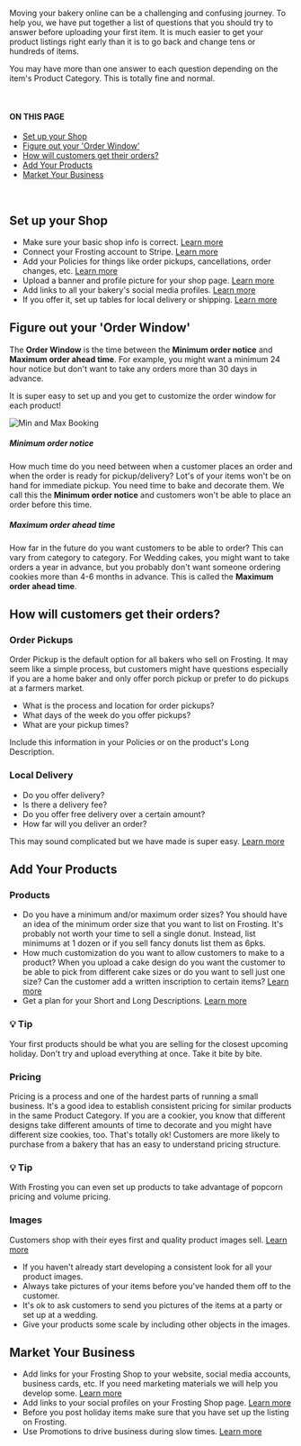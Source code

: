 Moving your bakery online can be a challenging and confusing journey. To help you, we have put together a list of questions that you should try to answer before uploading your first item. It is much easier to get your product listings right early than it is to go back and change tens or hundreds of items.

You may have more than one answer to each question depending on the item's Product Category. This is totally fine and normal.

<br>
<section class="index-list">
  <h4>ON THIS PAGE</h4>

- [Set up your Shop](#set-up-your-shop)
- [Figure out your 'Order Window'](#figure-out-your-order-window)
- [How will customers get their orders?](#how-will-customers-get-their-orders)
- [Add Your Products](#add-your-products)
- [Market Your Business](#market-your-business)

</section>
<br>  

## Set up your Shop

- Make sure your basic shop info is correct. [Learn more](https://frosting.helpscoutdocs.com/article/184-bakery-shop-information)
- Connect your Frosting account to Stripe. [Learn more](https://frosting.helpscoutdocs.com/article/137-how-do-i-connect-my-frosting-account-to-stripe)
- Add your Policies for things like order pickups, cancellations, order changes, etc. [Learn more](https://frosting.helpscoutdocs.com/article/187-shop-polices)
- Upload a banner and profile picture for your shop page. [Learn more](https://frosting.helpscoutdocs.com/article/180-shop-banners-profile-pictures)
- Add links to all your bakery's social media profiles. [Learn more](https://frosting.helpscoutdocs.com/article/185-add-links-to-your-social-media-profiles)
- If you offer it, set up tables for local delivery or shipping. [Learn more](https://frosting.helpscoutdocs.com/article/186-about-pickup-delivery-and-shipping)

## Figure out your 'Order Window'

The **Order Window** is the time between the **Minimum order notice** and **Maximum order ahead time**.  For example, you might want a minimum 24 hour notice but don't want to take any orders more than 30 days in advance.

It is super easy to set up and you get to customize the order window for each product!

![Min and Max Booking](https://ddxp4ty7t79c7.cloudfront.net/Help%20Scout%20Screenshots/Shop%20Manager/Products/SM%20-%20Products%20-%20Add%20Product%20-%20Item%20Specifics%20-%20Booking%20-%20Min%20and%20Max.png)

##### Minimum order notice

How much time do you need between when a customer places an order and when the order is ready for pickup/delivery? Lot's of your items won't be on hand for immediate pickup. You need time to bake and decorate them. We call this the **Minimum order notice** and customers won't be able to place an order before this time.

##### Maximum order ahead time

How far in the future do you want customers to be able to order? This can vary from category to category. For Wedding cakes, you might want to take orders a year in advance, but you probably don't want someone ordering cookies more than 4-6 months in advance.  This is called the **Maximum order ahead time**.

## How will customers get their orders?

### Order Pickups <!-- omit in toc -->

Order Pickup is the default option for all bakers who sell on Frosting.  It may seem like a simple process, but customers might have questions especially if you are a home baker and only offer porch pickup or prefer to do pickups at a farmers market.

- What is the process and location for order pickups?
- What days of the week do you offer pickups?
- What are your pickup times?

Include this information in your Policies or on the product's Long Description.

### Local Delivery <!-- omit in toc -->

- Do you offer delivery?
- Is there a delivery fee?
- Do you offer free delivery over a certain amount?
- How far will you deliver an order?

This may sound complicated but we have made is super easy. [Learn more](https://frosting.helpscoutdocs.com/article/186-about-pickup-delivery-and-shipping)

## Add Your Products

### Products <!-- omit in toc -->

- Do you have a minimum and/or maximum order sizes? You should have an idea of the minimum order size that you want to list on Frosting. It's probably not worth your time to sell a single donut. Instead, list minimums at 1 dozen or if you sell fancy donuts list them as 6pks.
- How much customization do you want to allow customers to make to a product? When you upload a cake design do you want the customer to be able to pick from different cake sizes or do you want to sell just one size?  Can the customer add a written inscription to certain items? [Learn more](https://frosting.helpscoutdocs.com/article/165-adding-design-options-and-customizations)
- Get a plan for your Short and Long Descriptions. [Learn more](https://frosting.helpscoutdocs.com/article/169-writing-effective-short-and-long-descriptions)

<section class="callout-green">
<h3>💡 Tip</h3>
<p>Your first products should be what you are selling for the closest upcoming holiday. Don't try and upload everything at once. Take it bite by bite.</p>
</section>
  
### Pricing <!-- omit in toc -->

Pricing is a process and one of the hardest parts of running a small business. It's a good idea to establish consistent pricing for similar products in the same Product Category. If you are a cookier, you know that different designs take different amounts of time to decorate and you might have different size cookies, too. That's totally ok! Customers are more likely to purchase from a bakery that has an easy to understand pricing structure.

<section class="callout-green">
<h3>💡 Tip</h3>
<p>With Frosting you can even set up products to take advantage of popcorn pricing and volume pricing.</p>
</section>

### Images <!-- omit in toc -->

Customers shop with their eyes first and quality product images sell. [Learn more](https://frosting.helpscoutdocs.com/article/150-product-images)

- If you haven't already start developing a consistent look for all your product images.
- Always take pictures of your items before you've handed them off to the customer.
- It's ok to ask customers to send you pictures of the items at a party or set up at a wedding.
- Give your products some scale by including other objects in the images.

## Market Your Business

- Add links for your Frosting Shop to your website, social media accounts, business cards, etc.  If you need marketing materials we will help you develop some. [Learn more](https://frosting.helpscoutdocs.com/article/188-what-is-the-url-address-for-my-frosting-shop-page)
- Add links to your social profiles on your Frosting Shop page. [Learn more](https://frosting.helpscoutdocs.com/article/185-add-links-to-your-social-media-profiles)
- Before you post holiday items make sure that you have set up the listing on Frosting.
- Use Promotions to drive business during slow times. [Learn more](https://frosting.helpscoutdocs.com/article/189-how-to-create-a-promotion)